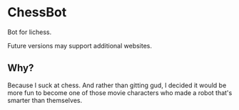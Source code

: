 # ChessBot
Bot for lichess.

Future versions may support additional websites.

## Why?
Because I suck at chess. And rather than gitting gud, I decided it would be more fun to become one of those movie characters who made a robot that's smarter than themselves.
